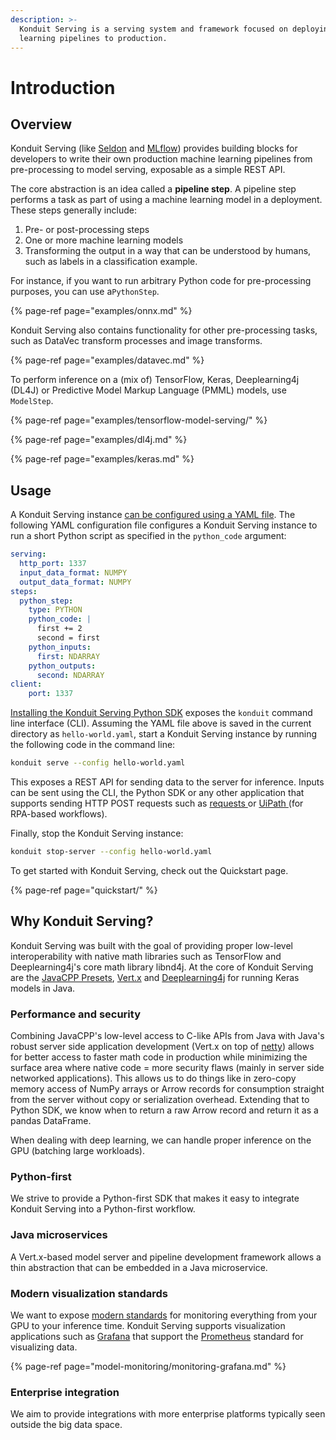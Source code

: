 ```yaml
---
description: >-
  Konduit Serving is a serving system and framework focused on deploying machine
  learning pipelines to production.
---
```


# Introduction

## Overview

Konduit Serving \(like [Seldon](http://seldon.io/) and [MLflow](http://mlflow.org/)\) provides building blocks for developers to write their own production machine learning pipelines from pre-processing to model serving, exposable as a simple REST API.

The core abstraction is an idea called a **pipeline step**. A pipeline step performs a task as part of using a machine learning model in a deployment. These steps generally include:

1. Pre- or post-processing steps
2. One or more machine learning models
3. Transforming the output in a way that can be understood by humans, such as labels in a classification example.

For instance, if you want to run arbitrary Python code for pre-processing purposes, you can use a`PythonStep`.

{% page-ref page="examples/onnx.md" %}

Konduit Serving also contains functionality for other pre-processing tasks, such as DataVec transform processes and image transforms.

{% page-ref page="examples/datavec.md" %}

To perform inference on a \(mix of\) TensorFlow, Keras, Deeplearning4j \(DL4J\) or Predictive Model Markup Language \(PMML\) models, use `ModelStep`.

{% page-ref page="examples/tensorflow-model-serving/" %}

{% page-ref page="examples/dl4j.md" %}

{% page-ref page="examples/keras.md" %}

## Usage

A Konduit Serving instance [can be configured using a YAML file](yaml-configurations.md). The following YAML configuration file configures a Konduit Serving instance to run a short Python script as specified in the `python_code` argument:

```yaml
serving:
  http_port: 1337
  input_data_format: NUMPY
  output_data_format: NUMPY
steps:
  python_step:
    type: PYTHON
    python_code: |
      first += 2
      second = first
    python_inputs:
      first: NDARRAY
    python_outputs:
      second: NDARRAY
client:
    port: 1337
```

[Installing the Konduit Serving Python SDK](installation.md) exposes the `konduit` command line interface \(CLI\). Assuming the YAML file above is saved in the current directory as `hello-world.yaml`, start a Konduit Serving instance by running the following code in the command line:

```bash
konduit serve --config hello-world.yaml
```

This exposes a REST API for sending data to the server for inference. Inputs can be sent using the CLI, the Python SDK or any other application that supports sending HTTP POST requests such as [requests ](https://requests.readthedocs.io/en/master/)or [UiPath ](https://docs.uipath.com/activities/docs/http-client)\(for RPA-based workflows\). 

Finally, stop the Konduit Serving instance: 

```bash
konduit stop-server --config hello-world.yaml
```

To get started with Konduit Serving, check out the Quickstart page.

{% page-ref page="quickstart/" %}

## Why Konduit Serving?

Konduit Serving was built with the goal of providing proper low-level interoperability with native math libraries such as TensorFlow and Deeplearning4j's core math library libnd4j. At the core of Konduit Serving are the [JavaCPP Presets](https://github.com/bytedeco/javacpp-presets), [Vert.x](http://vertx.io) and [Deeplearning4j](http://deeplearning4j.org) for running Keras models in Java.

### Performance and security

Combining JavaCPP's low-level access to C-like APIs from Java with Java's robust server side application development \(Vert.x on top of [netty](http://netty.io/)\) allows for better access to faster math code in production while minimizing the surface area where native code = more security flaws \(mainly in server side networked applications\). This allows us to do things like in zero-copy memory access of NumPy arrays or Arrow records for consumption straight from the server without copy or serialization overhead. Extending that to Python SDK, we know when to return a raw Arrow record and return it as a pandas DataFrame.

When dealing with deep learning, we can handle proper inference on the GPU \(batching large workloads\).

### Python-first

We strive to provide a Python-first SDK that makes it easy to integrate Konduit Serving into a Python-first workflow.

### Java microservices

A Vert.x-based model server and pipeline development framework allows a thin abstraction that can be embedded in a Java microservice.

### Modern visualization standards

We want to expose [modern standards](http://prometheus.io/) for monitoring everything from your GPU to your inference time. Konduit Serving supports visualization applications such as [Grafana](http://grafana.com) that support the [Prometheus](https://prometheus.io/) standard for visualizing data.

{% page-ref page="model-monitoring/monitoring-grafana.md" %}

### Enterprise integration

We aim to provide integrations with more enterprise platforms typically seen outside the big data space.

